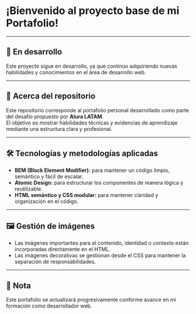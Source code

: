 # ¡Bienvenido al proyecto base de mi Portafolio!

---

## 🚧 En desarrollo

Este proyecto sigue en desarrollo, ya que continúo adquiriendo nuevas habilidades y conocimientos en el área de desarrollo web.

---

## 📂 Acerca del repositorio

Este repositorio corresponde al portafolio personal desarrollado como parte del desafío propuesto por **Alura LATAM**.  
El objetivo es mostrar habilidades técnicas y evidencias de aprendizaje mediante una estructura clara y profesional.

---

## 🛠️ Tecnologías y metodologías aplicadas

- **BEM (Block Element Modifier):** para mantener un código limpio, semántico y fácil de escalar.  
- **Atomic Design:** para estructurar los componentes de manera lógica y reutilizable.  
- **HTML semántico y CSS modular:** para mantener claridad y organización en el código.

---

## 🖼️ Gestión de imágenes

- Las imágenes importantes para el contenido, identidad o contexto están incorporadas directamente en el HTML.  
- Las imágenes decorativas se gestionan desde el CSS para mantener la separación de responsabilidades.

---

## 📌 Nota

Este portafolio se actualizará progresivamente conforme avance en mi formación como desarrollador web.
